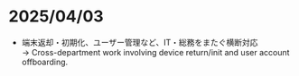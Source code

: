 # 2025/04/03
- 端末返却・初期化、ユーザー管理など、IT・総務をまたぐ横断対応  
→ Cross-department work involving device return/init and user account offboarding.
